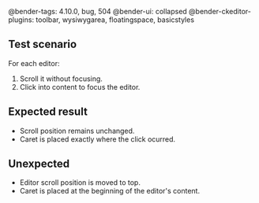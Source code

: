 @bender-tags: 4.10.0, bug, 504
@bender-ui: collapsed
@bender-ckeditor-plugins: toolbar, wysiwygarea, floatingspace, basicstyles

## Test scenario

For each editor:
1. Scroll it without focusing.
2. Click into content to focus the editor.

## Expected result

* Scroll position remains unchanged.
* Caret is placed exactly where the click ocurred.

## Unexpected

* Editor scroll position is moved to top.
* Caret is placed at the beginning of the editor's content.
